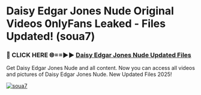 # Daisy Edgar Jones Nude Original Videos 0nlyFans Leaked - Files Updated! (soua7)

<h3>🔴 CLICK HERE 🌐==►► <a href="https://tinyurl.com/52m3yx9h" rel="nofollow">Daisy Edgar Jones Nude Updated Files</a></h3>

Get Daisy Edgar Jones Nude and all content. Now you can access all videos and pictures of Daisy Edgar Jones Nude. New Updated Files 2025!

[![soua7](https://i.imgur.com/TnHtlc8.gif)](https://tinyurl.com/52m3yx9h)
